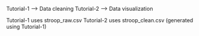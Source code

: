 Tutorial-1 --> Data cleaning
Tutorial-2 --> Data visualization

Tutorial-1 uses stroop_raw.csv
Tutorial-2 uses stroop_clean.csv (generated using Tutorial-1)
